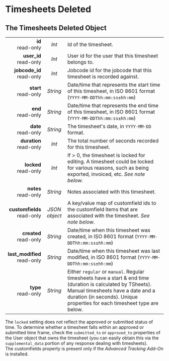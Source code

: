 # Timesheets Deleted
 
## The Timesheets Deleted Object

|                |             |             |
| -------------: | :---------: | ----------- |
| **id**<br/>read-only | _Int_ | Id of the timesheet. |
| **user_id**<br/>read-only | _Int_ | User id for the user that this timesheet belongs to. |
| **jobcode_id**<br/>read-only | _Int_ | Jobcode id for the jobcode that this timesheet is recorded against. |
| **start**<br/>read-only | _String_ | Date/time that represents the start time of this timesheet, in ISO 8601 format (`YYYY-MM-DDThh:mm:ss±hh:mm`) |
| **end**<br/>read-only | _String_ | Date/time that represents the end time of this timesheet, in ISO 8601 format (`YYYY-MM-DDThh:mm:ss±hh:mm`) |
| **date**<br/>read-only | _String_ | The timesheet's date, in `YYYY-MM-DD` format. |
| **duration**<br/>read-only | _Int_ | The total number of seconds recorded for this timesheet. |
| **locked**<br/>read-only | _Int_ | If > 0, the timesheet is locked for editing. A timesheet could be locked for various reasons, such as being exported, invoiced, etc. _See note below._ |
| **notes**<br/>read-only | _String_ | Notes associated with this timesheet. |
| **customfields**<br/>read-only | _JSON object_ | A key/value map of customfield ids to the customfield items that are associated with the timesheet. _See note below._ |
| **created**<br/>read-only | _String_ | Date/time when this timesheet was created, in ISO 8601 format (`YYYY-MM-DDThh:mm:ss±hh:mm`) |
| **last_modified**<br/>read-only | _String_ | Date/time when this timesheet was last modified, in ISO 8601 format (`YYYY-MM-DDThh:mm:ss±hh:mm`) |
| **type**<br/>read-only | _String_ | Either `regular` or `manual`. Regular timesheets have a start & end time (duration is calculated by TSheets). Manual timesheets have a date and a duration (in seconds). Unique properties for each timesheet type are below. |

<aside class="notice">
The <code>locked</code> setting does not reflect the approved or submitted status of time. To determine whether a timesheet falls within an approved or submitted time frame, check the <code>submitted_to</code> or <code>approved_to</code> properties of the User object that owns the timesheet (you can easily obtain this via the <code>supplemental_data</code> portion of any response dealing with timesheets).
</aside>

<aside class="notice">
The customfields property is present only if the <i>Advanced Tracking Add-On</i> is installed.
</aside>

